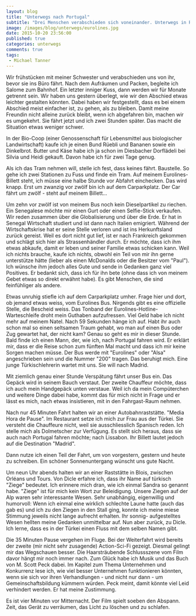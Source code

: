 ```yaml
---
layout: blog
title: "Unterwegs nach Portugal"
subtitle: "Drei Menschen verabschieden sich voneinander. Unterwegs in Richtung Portugal"
image: /images/blog/unterwegs/eurolines.jpg
date: 2015-10-20 23:56:00
published: true
categories: unterwegs
comments: true
tags:
 - Michael Tanner
---
```

Wir frühstücken mit meiner Schwester und verabschieden uns von ihr, bevor sie ins Büro fährt. Nach dem Aufräumen und Packen, begleite ich Salome zum Bahnhof. Ein letzter inniger Kuss, dann werden wir für Monate getrennt sein. Wir haben uns gestern überlegt, wie wir den Abschied etwas leichter gestalten könnten. Dabei haben wir festgestellt, dass es bei einem Abschied meist einfacher ist, zu gehen, als zu bleiben. Damit meine Freundin nicht alleine zurück bleibt, wenn ich abgefahren bin, machen wir es umgekehrt. Sie fährt jetzt und ich zwei Stunden später. Das macht die Situation etwas weniger schwer.

In der Bio-Coop (einer Genossenschaft für Lebensmittel aus biologischer Landwirtschaft) kaufe ich je einen Bund Rüebli und Bananen sowie ein Dinkelbrot. Butter und Käse habe ich ja schon im Diesbacher Dorflädeli bei Silvia und Heidi gekauft. Davon habe ich für zwei Tage genug.

Als ich das Tram nehmen will, stelle ich fest, dass keines fährt. Baustelle. So gehe ich zwei Stationen zu Fuss und finde ein Tram. Auf meinem Eurolines-Billett steht, ich müsse eine halbe Stunde vor Abfahrt einchecken. Das wird knapp. Erst um zwanzig vor zwölf bin ich auf dem Carparkplatz. Der Car fährt um zwölf - steht auf meinem Billett...

Um zehn vor zwölf ist von meinem Bus noch kein Dieselpartikel zu riechen. Ein Senegalese möchte mir einen Gurt oder einen Selfie-Stick verkaufen. Wir reden zusammen über die Globalisierung und über die Erde. Er hat in Senegal Wirtschaft studiert und ist dann nach Italien emigriert. Während der Wirtschaftskrise hat er seine Stelle verloren und ist ins Herkunftsland zurück gereist. Weil es dort nicht gut lief, ist er nach Frankreich gekommen und schlägt sich hier als Strassenhändler durch. Er möchte, dass ich ihm etwas abkaufe, damit er leben und seiner Familie etwas schicken kann. Weil ich nichts brauche, kaufe ich nichts, obwohl ein Teil von mir ihn gerne unterstütze hätte (lieber als einen McDonalds oder die Besitzer vom "Paul"). Ich wünsche ihm jedoch alles Gute und sende in Gedanken ganz viel Positives. Er bedankt sich, dass ich für ihn bete (ohne dass ich von meinem Gebet etwas so direkt erwähnt habe). Es gibt Menschen, die sind feinfühliger als andere.

Etwas unruhig stiefle ich auf dem Carparkplatz umher. Frage hier und dort, ob jemand etwas weiss, vom Eurolines Bus. Nirgends gibt es eine offizielle Stelle, die Bescheid weiss. Das Tonband der Eurolines-Hotline-Warteschleife droht mein Guthaben aufzufressen. Viel Geld habe ich nicht mehr auf meinem Natel. Nach 59 Sekunden hänge ich auf.  Habt ihr auch schon mal so einen seltsamen Traum gehabt, wo man auf einen Bus oder Zug gewartet hat, der nicht kam? Genau so geht es mir in dieser Stunde. Bald finde ich einen Mann, der, wie ich, nach Portugal fahren wird. Er erklärt mir, dass er die Reise schon zum fünften Mal macht und dass ich mir keine Sorgen machen müsse. Der Bus werde mit "Eurolines" oder "Alsa" angeschrieben sein und die Nummer "200" tragen. Das beruhigt mich. Eine junge Türkischlehrerin wartet mit uns. Sie will nach Madrid.

Mit ziemlich genau einer Stunde Verspätung fährt unser Bus ein. Das Gepäck wird in seinem Bauch verstaut. Der zweite Chauffeur möchte, dass ich auch mein Handgepäck unten verstaue. Weil ich da mein Compüterchen und weitere Dinge dabei habe, kommt das für mich nicht in Frage und er lässt es mich, nach etwas insistieren, mit in den Fahrgast-Raum nehmen.

Nach nur 45 Minuten Fahrt halten wir an einer Autobahnraststätte. "Media Hora de Pause". Im Restaurant setze ich mich zur Frau aus der Türkei. Sie versteht die Chauffeure nicht, weil sie ausschliesslich Spanisch reden. Ich stelle mich als Dolmetscher zur Verfügung. Es stellt sich heraus, dass sie auch nach Portugal fahren möchte; nach Lissabon. Ihr Billett lautet jedoch auf die Destination "Madrid".

Dann nutze ich einen Teil der Fahrt, um von vorgestern, gestern und heute zu schreiben. Ein schöner Sonnenuntergang wünscht uns gute Nacht.

Um neun Uhr abends halten wir an einer Raststätte in Blois, zwischen Orléans und Tours. Von Dicle erfahre ich, dass ihr Name auf türkisch "Ziege" bedeutet. Ich erinnere mich dran, wie ich einmal Sandra so genannt habe. "Ziege" ist für mich kein Wort zur Beleidigung. Unsere Ziegen auf der Alp waren sehr interessante Wesen. Sehr unabhängig, eigenwillig und humorvoll: Wenn ich einmal eine wirklich schlechte Laune hatte (auch das gab es) und ich zu den Ziegen in den Stall ging, konnte ich meine miese Stimmung jeweils nicht lange aufrecht erhalten. Ihr sonnig- aufgestelltes Wesen hellten meine Gedanken unmittelbar auf. Nun aber zurück, zu Dicle. Ich lerne, dass es in der Türkei einen Fluss mit dem selben Namen gibt.

Die 35 Minuten Pause vergehen im Fluge. Bei der Weiterfahrt wird bereits der zweite (mir nicht sehr zusagende) Action-Sci-Fi gezeigt. Diesmal gelingt mir das Wegschauen besser. Die Haarsträubende Schlussszene vom Film davor hängt mir noch immer nach. Zum Glück habe ich Musik und das Buch von M. Scott Peck dabei. Im Kapitel zum Thema Unternehmen und Konkurrenz lese ich, wie viel besser Unternehmen funktionieren könnten, wenn sie sich vor ihren Verhandlungen - und nicht nur dann - um Gemeinschaftsbildung kümmern würden. Peck meint, damit könnte viel Leid verhindert werden. Er hat meine Zustimmung.

Es ist vier Minuten vor Mitternacht. Der Film spielt soeben den Abspann. Zeit, das Gerät zu verräumen, das Licht zu löschen und zu schlafen.